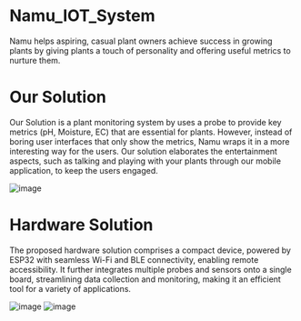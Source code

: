 # Namu_IOT_System
Namu helps aspiring, casual plant owners achieve success in growing plants by giving plants a touch of personality and offering useful metrics to nurture them.

# Our Solution
Our Solution is a plant monitoring system by uses a probe to provide key metrics (pH, Moisture, EC) that are essential for plants. However, instead of boring user interfaces that only show the metrics, Namu wraps it in a more interesting way for the users. Our solution elaborates the entertainment aspects, such as talking and playing with your plants through our mobile application, to keep the users engaged. 

![image](https://github.com/IrvineN/Namu_IOT_System/assets/88442775/1593629d-a405-454a-bdf1-05f6e9588cc0)

# Hardware Solution
The proposed hardware solution comprises a compact device, powered by ESP32 with seamless Wi-Fi and BLE connectivity, enabling remote accessibility. It further integrates multiple probes and sensors onto a single board, streamlining data collection and monitoring, making it an efficient tool for a variety of applications.

![image](https://github.com/IrvineN/Namu_IOT_System/assets/88442775/cfd25805-51e2-4794-9ff2-841339b1cfb4) ![image](https://github.com/IrvineN/Namu_IOT_System/assets/88442775/aab478e7-d2e4-4951-85ac-0fd792edc319)



